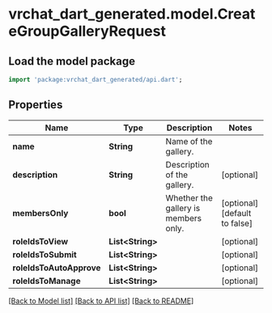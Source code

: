 # vrchat_dart_generated.model.CreateGroupGalleryRequest

## Load the model package
```dart
import 'package:vrchat_dart_generated/api.dart';
```

## Properties
Name | Type | Description | Notes
------------ | ------------- | ------------- | -------------
**name** | **String** | Name of the gallery. | 
**description** | **String** | Description of the gallery. | [optional] 
**membersOnly** | **bool** | Whether the gallery is members only. | [optional] [default to false]
**roleIdsToView** | **List&lt;String&gt;** |   | [optional] 
**roleIdsToSubmit** | **List&lt;String&gt;** |   | [optional] 
**roleIdsToAutoApprove** | **List&lt;String&gt;** |   | [optional] 
**roleIdsToManage** | **List&lt;String&gt;** |   | [optional] 

[[Back to Model list]](../README.md#documentation-for-models) [[Back to API list]](../README.md#documentation-for-api-endpoints) [[Back to README]](../README.md)



